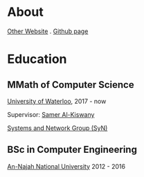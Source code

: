 # About
[Other Website](https://cs.uwaterloo.ca/~zalsader/) . [Github page]({{site.github.owner_url}})

# Education
## MMath of Computer Science
[University of Waterloo](https://www.uwaterloo.ca), 2017 - now

Supervisor: [Samer Al-Kiswany](https://cs.uwaterloo.ca/~alkiswan/)

[Systems and Network Group (SyN)](https://syn.uwaterloo.ca)

## BSc in Computer Engineering
[An-Najah National University](https://www.najah.edu) 2012 - 2016
